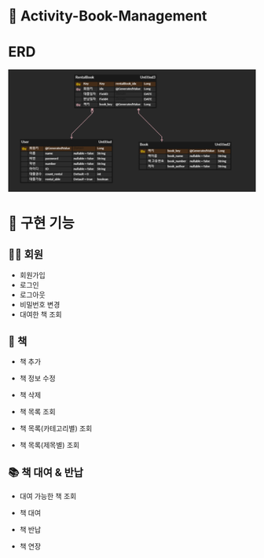 # 🍃 Activity-Book-Management


# ERD
![img.png](img.png)

# 📜 구현 기능

## 💁‍♂️ 회원
- 회원가입
- 로그인
- 로그아웃
- 비밀번호 변경
- 대여한 책 조회

## 📕 책

- 책 추가

- 책 정보 수정

- 책 삭제

- 책 목록 조회

- 책 목록(카테고리별) 조회

- 책 목록(제목별) 조회

## 📚 책 대여 & 반납

- 대여 가능한 책 조회

- 책 대여

- 책 반납

- 책 연장
